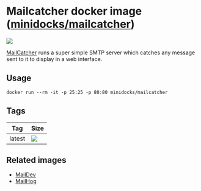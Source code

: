 Mailcatcher docker image ([minidocks/mailcatcher](https://hub.docker.com/r/minidocks/mailcatcher))
==================================================================================================

![](https://mailcatcher.me/logo.png)

[MailCatcher](https://mailcatcher.me/) runs a super simple SMTP server which
catches any message sent to it to display in a web interface.

Usage
-----

```shell
docker run --rm -it -p 25:25 -p 80:80 minidocks/mailcatcher
```

Tags
----

| Tag    | Size                                                                       |
|--------|----------------------------------------------------------------------------|
| latest | ![](https://img.shields.io/docker/image-size/minidocks/mailcatcher/latest?style=flat-square&logo=docker&label=size) |

Related images
--------------

-   [MailDev](https://github.com/minidocks/maildev)
-   [MailHog](https://github.com/minidocks/mailhog)
